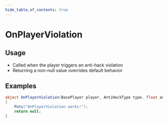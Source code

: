 ```yaml
---
hide_table_of_contents: true
---
```


# OnPlayerViolation

## Usage

* Called when the player triggers an anti-hack violation
* Returning a non-null value overrides default behavior

## Examples

```csharp title=""
object OnPlayerViolation(BasePlayer player, AntiHackType type, float amount)
{
    Puts("OnPlayerViolation works!");
    return null;
}
```
